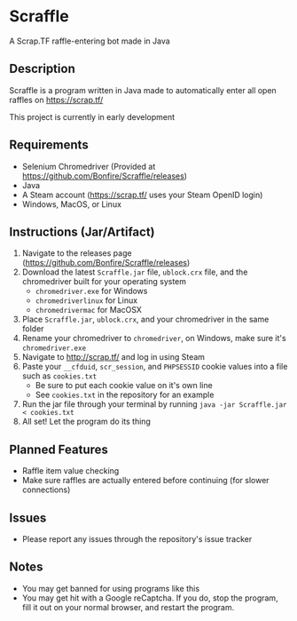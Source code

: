 # Scraffle
A Scrap.TF raffle-entering bot made in Java

## Description
Scraffle is a program written in Java made to automatically enter all open raffles on https://scrap.tf/

This project is currently in early development

## Requirements
  - Selenium Chromedriver (Provided at https://github.com/Bonfire/Scraffle/releases)
  - Java
  - A Steam account (https://scrap.tf/ uses your Steam OpenID login)
  - Windows, MacOS, or Linux
  
## Instructions (Jar/Artifact)
  1. Navigate to the releases page (https://github.com/Bonfire/Scraffle/releases)
  2. Download the latest ```Scraffle.jar``` file, ```ublock.crx``` file, and the chromedriver built for your operating system
      - ```chromedriver.exe``` for Windows
      - ```chromedriverlinux``` for Linux
      - ```chromedrivermac``` for MacOSX
  3. Place ```Scraffle.jar```, ```ublock.crx```, and your chromedriver in the same folder
  4. Rename your chromedriver to ```chromedriver```, on Windows, make sure it's ```chromedriver.exe```
  5. Navigate to http://scrap.tf/ and log in using Steam
  6. Paste your ```__cfduid```, ```scr_session```, and ```PHPSESSID``` cookie values into a file such as ```cookies.txt```
      - Be sure to put each cookie value on it's own line
      - See ```cookies.txt``` in the repository for an example
  7. Run the jar file through your terminal by running ```java -jar Scraffle.jar < cookies.txt```
  8. All set! Let the program do its thing

## Planned Features
  - Raffle item value checking
  - Make sure raffles are actually entered before continuing (for slower connections)

## Issues
  - Please report any issues through the repository's issue tracker
  
## Notes
  - You may get banned for using programs like this
  - You may get hit with a Google reCaptcha. If you do, stop the program, fill it out on your normal browser, and restart the program.
